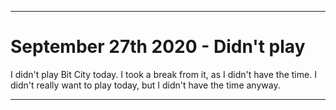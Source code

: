 
***

# September 27th 2020 - Didn't play

I didn't play Bit City today. I took a break from it, as I didn't have the time. I didn't really want to play today, but I didn't have the time anyway.

***
